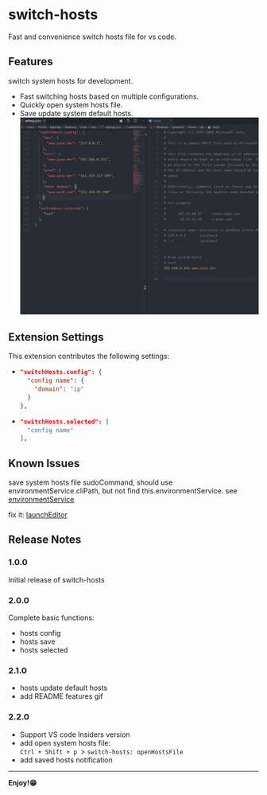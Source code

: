 # switch-hosts

Fast and convenience switch hosts file for vs code.

## Features

switch system hosts for development.
* Fast switching hosts based on multiple configurations.
* Quickly open system hosts file.
* Save update system default hosts.
![Features](images/features.gif)

<!-- ## Requirements

If you have any requirements or dependencies, add a section describing those and how to install and configure them. -->

## Extension Settings

This extension contributes the following settings:

* ```json
  "switchHosts.config": {
    "config name": {
      "domain": "ip"
    }
  },
  ```
* ```json
  "switchHosts.selected": [
    "config name"
  ],
  ```

## Known Issues

save system hosts file sudoCommand,
should use environmentService.cliPath, but not find this.environmentService.
see [environmentService](https://github.com/microsoft/vscode/blob/21ce78cf25a7a3b82502f0fc9e764e7840b315b3/src/vs/platform/environment/node/environmentService.ts#L50)

fix it: [launchEditor](https://github.com/facebook/create-react-app/blob/cc985d0b00b6f5dd4248aa590f139410177293fc/packages/react-dev-utils/launchEditor.js)

## Release Notes

### 1.0.0

Initial release of switch-hosts

### 2.0.0

Complete basic functions:

* hosts config
* hosts save
* hosts selected

### 2.1.0

* hosts update default hosts
* add README features gif

### 2.2.0

* Support VS code Insiders version
* add open system hosts file:  
```Ctrl + Shift + p ```> ``` switch-hosts: openHostsFile ```
* add saved hosts notification

-------


**Enjoy!😁** 
